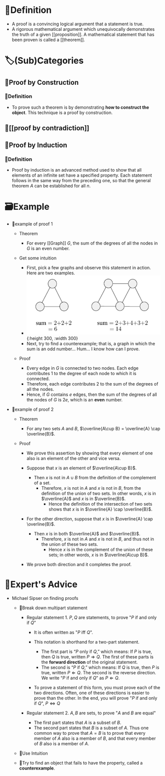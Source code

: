 # 📝Definition
- A proof is a convincing logical argument that a statement is true.
- A rigorous mathematical argument which unequivocally demonstrates the truth of a given [[proposition]]. A mathematical statement that has been proven is called a [[theorem]].

# 🏷(Sub)Categories
## 📌Proof by Construction
### 📝Definition
- To prove such a theorem is by demonstrating **how to construct the object**. This technique is a proof by construction.

## 📌[[proof by contradiction]]


## 📌Proof by Induction
### 📝Definition
- Proof by induction is an advanced method used to show that all elements of an infinite set have a specified property. Each statement follows in
  the same way from the preceding one, so that the general theorem $A$ can be established for all $n$.

# 🗃Example
- 📌example of proof 1
    - Theorem
        - For every [[Graph]] $G$, the sum of the degrees of all the nodes in $G$ is an even number.
        
    - Get some intuition
        - First, pick a few graphs and observe this statement in action. Here are two examples.
        - ![name](../assets/degree_of_graph_even.png){:height 300, :width 300}
        - Next, try to find a counterexample; that is, a graph in which the sum is an odd number... Hum... I know how can I prove.
        
    - Proof
        - Every edge in $G$ is connected to two nodes. Each edge contributes $1$ to the degree of each node to which it is connected.
        - Therefore, each edge contributes $2$ to the sum of the degrees of all the nodes.
        - Hence, if $G$ contains $e$ edges, then the sum of the degrees of all the nodes of $G$ is $2e$, which is an **even** number.
        
- 📌example of proof 2
    - Theorem
        - For any two sets $A$ and $B$, $\overline{A\cup B} = \overline{A} \cap \overline{B}$.
        
    - Proof
        - We prove this assertion by showing that every element of one also is an element of the other and vice versa.
        - Suppose that $x$ is an element of $\overline{A\cup B}$.
            - Then $x$ is not in $A\cup B$ from the definition of the complement of a set.
                - Therefore, $x$ is not in $A$ and $x$ is not in $B$, from the definition of the union of two sets. In other words, $x$ is in $\overline{A}$ and $x$ is in $\overline{B}$.
                    - Hence the definition of the intersection of two sets shows that $x$ is in $\overline{A} \cap \overline{B}$.
                    
        - For the other direction, suppose that $x$ is in $\overline{A} \cap \overline{B}$.
            - Then $x$ is in both $\overline{A}$ and $\overline{B}$.
                - Therefore, $x$ is not in $A$ and $x$ is not in $B$, and thus not in the union of these two sets.
                    - Hence $x$ is in the complement of the union of these sets; in other words, $x$ is in $\overline{A\cup B}$.
                    
        - We prove both direction and it completes the proof.
        
# 🥼Expert's Advice
- Michael Sipser on finding proofs
    - 📌Break down multipart statement
        - Regular statement 1. $P,Q$ are statements, to prove "$P$ if and only if $Q$”
            - It is often written as "$P$ iff $Q$".
            - This notation is shorthand for a two-part statement.
                - The first part is “$P$ only if $Q$,” which means: If $P$ is true, then $Q$ is true, written $P\Rightarrow Q$. The first of these parts is the **forward direction** of the original statement.
                - The second is “$P$ if $Q$,” which means: If $Q$ is true, then $P$ is true, written $P\Leftarrow Q$.  The second is the reverse direction. We write “$P$ if and only if $Q$” as $P\Leftarrow Q$.
                
            - To prove a statement of this form, you must prove each of the two directions. Often, one of these directions is easier to prove than the other. In the end, you will prove "$P$ if and only if $Q$", $P\iff Q$
            
        - Regular statement 2. $A,B$ are sets, to prove "$A$ and $B$ are equal"
            - The first part states that $A$ is a subset of $B$.
            - The second part states that $B$ is a subset of $A$. Thus one common way to prove that $A = B$ is to prove that every member of $A$ also is a member of $B$, and that every member of $B$ also is a member of $A$.
            
    - 📌Use Intuition
    - 📌Try to find an object that fails to have the property, called a **counterexample**.
    